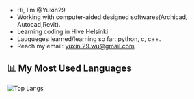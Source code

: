 - Hi, I’m @Yuxin29
- Working with computer-aided designed softwares(Archicad, Autocad,Revit).
- Learning coding in Hive Helsinki
- Laugueges learned/learning so far: python, c, c++.
- Reach my email: yuxin.29.wu@gmail.com

<!---
Yuxin29/Yuxin29 is a ✨ special ✨ repository because its `README.md` (this file) appears on your GitHub profile.
You can click the Preview link to take a look at your changes.
--->

## 📊 My Most Used Languages

![Top Langs](https://github-readme-stats.vercel.app/api/top-langs/?username=Yuxin29&layout=compact)
